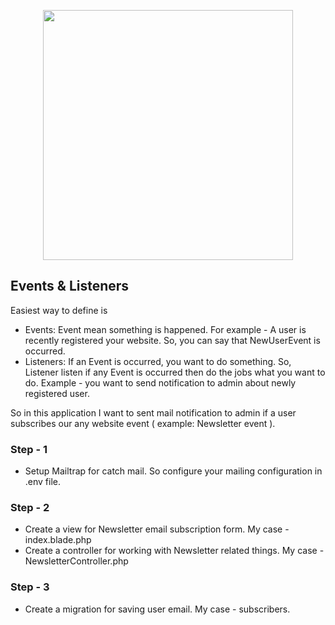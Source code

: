 <p align="center"><a href="https://laravel.com" target="_blank"><img src="https://raw.githubusercontent.com/laravel/art/master/logo-lockup/5%20SVG/2%20CMYK/1%20Full%20Color/laravel-logolockup-cmyk-red.svg" width="400"></a></p>


## Events & Listeners

Easiest way to define is
- Events: Event mean something is happened. For example - A user is recently registered your website. So, you can say that NewUserEvent is occurred.
- Listeners: If an Event is occurred, you want to do something. So, Listener listen if any Event is occurred then do the jobs what you want to do. Example - you want to send notification to admin about newly registered user.


So in this application I want to sent mail notification to admin if a user subscribes our any website event ( example: Newsletter event ).

### Step - 1
- Setup Mailtrap for catch mail. So configure your mailing configuration in .env file.
### Step - 2
- Create a view for Newsletter email subscription form. My case - index.blade.php
- Create a controller for working with Newsletter related things. My case - NewsletterController.php
### Step - 3
- Create a migration for saving user email. My case - subscribers.
